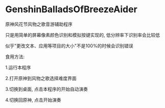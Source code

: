 # GenshinBalladsOfBreezeAider

原神风花节风物之歌音游辅助程序

只是用简单的屏幕像素颜色识别和模拟按键实现的, 低分辨率下识别率会比较低

似乎"更改文本、应用等项目的大小"不是100%的时候会识别错误

食用方法:

1.运行本程序

2.打开原神到风物之歌选择难度界面

3.切换到桌面, 点击本程序的开始自动演奏

4.切换回原神, 点击开始演奏
